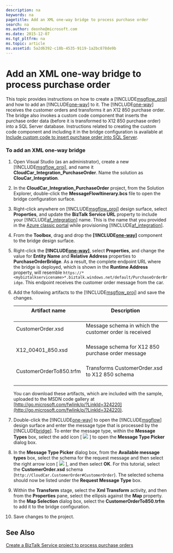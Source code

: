 ```yaml
---
description: na
keywords: na
pagetitle: Add an XML one-way bridge to process purchase order
search: na
ms.author: deonhe@microsoft.com
ms.date: 2015-12-07
ms.tgt_pltfrm: na
ms.topic: article
ms.assetid: 5a2d6392-c18b-4535-9119-1a2bc878de9b
---
```

# Add an XML one-way bridge to process purchase order
This topic provides instructions on how to create a [!INCLUDE[msgflow_proj](/Token/msgflow_proj_md.md)] and how to add an [!INCLUDE[one-way](/Token/one-way_md.md)] to it. The [!INCLUDE[one-way](/Token/one-way_md.md)] receives the customer orders and transforms it an X12 850 purchase order. The bridge also invokes a custom code component that inserts the purchase order data (before it is transformed to X12 850 purchase order) into a SQL Server database. Instructions related to creating the custom code component and including it in the bridge configuration is available at [Include custom code to insert purchase order into SQL Server](/Topic/Include_custom_code_to_insert_purchase_order_into_SQL_Server.md).

### To add an XML one-way bridge

1. Open Visual Studio (as an administrator), create a new [!INCLUDE[msgflow_proj](/Token/msgflow_proj_md.md)], and name it **CloudCar_Integration_PurchaseOrder**. Name the solution as **ClouCar_Integration**.

2. In the **CloudCar_Integration_PurchaseOrder** project, from the Solution Explorer, double-click the **MessageFlowItinerary.bcs** file to open the bridge configuration surface.

3. Right-click anywhere on [!INCLUDE[msgflow_proj](/Token/msgflow_proj_md.md)] design surface, select **Properties**, and update the **BizTalk Service URL** property to include your [!INCLUDE[af_integration](/Token/af_integration_md.md)] name. This is the name that you provided in the [Azure classic portal](http://go.microsoft.com/fwlink/p/?LinkId=517414) while provisioning [!INCLUDE[af_integration](/Token/af_integration_md.md)].

4. From the **Toolbox**, drag and drop the **[!INCLUDE[one-way](/Token/one-way_md.md)]** component to the bridge design surface.

5. Right-click the **[!INCLUDE[one-way](/Token/one-way_md.md)]**, select **Properties**, and change the value for **Entity Name** and **Relative Address** properties to **PurchaseOrderBridge**. As a result, the complete endpoint URL where the bridge is deployed, which is shown in the **Runtime Address** property, will resemble `https://*<mybiztalkservicename>*.biztalk.windows.net/default/PurchaseOrderBridge`. This endpoint receives the customer order message from the car.

6. Add the following artifacts to the [!INCLUDE[msgflow_proj](/Token/msgflow_proj_md.md)] and save the changes.

   |Artifact name <br /> <br />|Description <br /> <br />|
   |-----------------|---------------|
   |CustomerOrder.xsd <br /> <br />|Message schema in which the customer order is received <br /> <br />|
   |X12_00401_850.xsd <br /> <br />|Message schema for X12 850 purchase order message <br /> <br />|
   |CustomerOrderTo850.trfm <br /> <br />|Transforms CustomerOrder.xsd to X12 850 schema <br /> <br />|
   You can download these artifacts, which are included with the sample, uploaded to the MSDN code gallery at [http://go.microsoft.com/fwlink/p/?LinkId=324220](http://go.microsoft.com/fwlink/p/?LinkId=324220).

7. Double-click the [!INCLUDE[one-way](/Token/one-way_md.md)] to open the [!INCLUDE[msgflow](/Token/msgflow_md.md)] design surface and enter the message type that is processed by the [!INCLUDE[bridge](/Token/bridge_md.md)]. To enter the message type, within the **Message Types** box, select the add icon [ ![](/Image/IntSvcs_Bridges_Add_Icon.gif) ] to open the **Message Type Picker** dialog box.

8. In the **Message Type Picker** dialog box, from the **Available message types** box, select the schema for the request message and then select the right arrow icon  [ ![](/Image/IntSvcs_Bridges_Arrow_Icon.gif) ], and then select **OK**. For this tutorial, select the **CustomerOrder.xsd** schema (`http://CloudCar.CustomerOrder#CustomerOrder`). The selected schema should now be listed under the **Request Message Type** box.

9. Within the **Transform** stage, select the **Xml Transform** activity, and then from the **Properties** pane, select the ellipsis against the **Map** property. In the **Map Selection** dialog box, select the **CustomerOrderTo850.trfm** to add it to the bridge configuration.

10. Save changes to the project.

## See Also
[Create a BizTalk Service project to process purchase orders](/Topic/Create_a_BizTalk_Service_project_to_process_purchase_orders.md)


